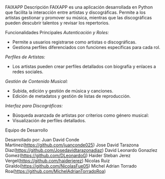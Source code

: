 FAIXAPP
Descripción
FAIXAPP es una aplicación desarrollada en Python que facilita la interacción entre artistas y discográficas. Permite a los artistas gestionar y promover su música, mientras que las discográficas pueden descubrir talentos y revisar los repertorios.

Funcionalidades Principales
*Autenticación y Roles:*

- Permite a usuarios registrarse como artistas o discográficas.
- Gestiona perfiles diferenciados con funciones específicas para cada rol.

*Perfiles de Artistas:*

- Los artistas pueden crear perfiles detallados con biografía y enlaces a redes sociales.

*Gestión de Contenido Musical:*

- Subida, edición y gestión de música y canciones.
- Edición de metadatos y gestión de listas de reproducción.

*Interfaz para Discográficas:*

- Búsqueda avanzada de artistas por criterios como género musical:
- Visualización de perfiles detallados.

Equipo de Desarrollo

Desarrollado por:
Juan David Conde Martinez(https://github.com/juanconde025)
Jose David Tarazona Diaz(https://github.com/Josedavidtarazonadiaz)
David Leonardo Gonazlez Gomez(https://github.com/DLeonardoG)
Haider Steban Jerez Vergel(https://github.com/haiderjerez)
Nicolas Ruiz Giraldo(https://github.com/NicolasFue05)
Michel Adrian Torrado Roa(https://github.com/MichelAdrianTorradoRoa)



